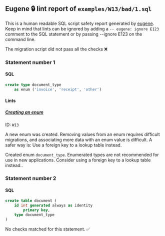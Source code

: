 ## Eugene 🔒 lint report of `examples/W13/bad/1.sql`

This is a human readable SQL script safety report generated by [eugene](https://github.com/kaaveland/eugene).
Keep in mind that lints can be ignored by adding a `-- eugene: ignore E123` comment to the SQL statement
or by passing --ignore E123 on the command line.

The migration script did not pass all the checks ❌

### Statement number 1
#### SQL
```sql
create type document_type
    as enum ('invoice', 'receipt', 'other')
```
#### Lints

##### [Creating an enum](https://kaveland.no/eugene/hints/W13/)

ID: `W13`

A new enum was created. Removing values from an enum requires difficult migrations, and associating more data with an enum value is difficult. A safer way is: Use a foreign key to a lookup table instead.

Created enum `document_type`. Enumerated types are not recommended for use in new applications. Consider using a foreign key to a lookup table instead..
### Statement number 2
#### SQL
```sql
create table document (
    id int generated always as identity
        primary key,
    type document_type
)
```
No checks matched for this statement. ✅
